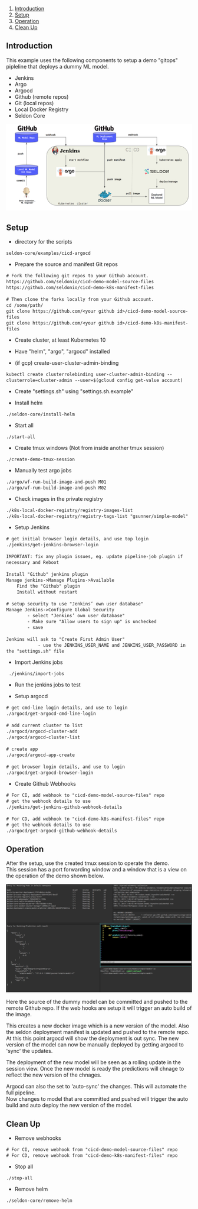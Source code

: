 1. [Introduction](#introduction)
1. [Setup](#setup)
1. [Operation](#operation)
1. [Clean Up](#clean-up)

## Introduction

This example uses the following components to setup a demo "gitops" pipleline that deploys a dummy ML model.

* Jenkins
* Argo
* Argocd
* Github (remote repos)
* Git (local repos)
* Local Docker Registry
* Seldon Core

![missing cicd image](https://raw.githubusercontent.com/SeldonIO/seldon-core/master/examples/cicd-argocd/cicd-demo.png "Seldon Core CICD demo")

## Setup

* directory for the scripts
```
seldon-core/examples/cicd-argocd
```
* Prepare the source and manifest Git repos
```
# Fork the following git repos to your Github account.
https://github.com/seldonio/cicd-demo-model-source-files
https://github.com/seldonio/cicd-demo-k8s-manifest-files

# Then clone the forks locally from your Github account.
cd /some/path/
git clone https://github.com/<your github id>/cicd-demo-model-source-files
git clone https://github.com/<your github id>/cicd-demo-k8s-manifest-files
```
* Create cluster, at least Kubernetes 10

* Have "helm", "argo", "argocd" installed

* (if gcp) create-user-cluster-admin-binding
```
kubectl create clusterrolebinding user-cluster-admin-binding --clusterrole=cluster-admin --user=$(gcloud config get-value account)
```
* Create "settings.sh" using "settings.sh.example"

* Install helm
```
./seldon-core/install-helm
```
* Start all
```
./start-all
```
* Create tmux windows (Not from inside another tmux session)
```
./create-demo-tmux-session
```
* Manually test argo jobs
```
./argo/wf-run-build-image-and-push M01
./argo/wf-run-build-image-and-push M02
```
* Check images in the private registry
```
./k8s-local-docker-registry/registry-images-list
./k8s-local-docker-registry/registry-tags-list "gsunner/simple-model"
```
* Setup Jenkins
```
# get initial browser login details, and use top login
./jenkins/get-jenkins-browser-login

IMPORTANT: fix any plugin issues, eg. update pipeline-job plugin if necessary and Reboot

Install "Github" jenkins plugin
Manage jenkins->Manage Plugins->Available
    Find the "Github" plugin
    Install without restart

# setup security to use "Jenkins’ own user database"
Manage Jenkins->Configure Global Security
        - select "Jenkins’ own user database"
        - Make sure "Allow users to sign up" is unchecked
        - save

Jenkins will ask to "Create First Admin User"
            - use the JENKINS_USER_NAME and JENKINS_USER_PASSWORD in the "settings.sh" file
```
* Import Jenkins jobs
```
 ./jenkins/import-jobs
```
* Run the jenkins jobs to test

* Setup argocd
```
# get cmd-line login details, and use to login
./argocd/get-argocd-cmd-line-login

# add current cluster to list
./argocd/argocd-cluster-add
./argocd/argocd-cluster-list

# create app
./argocd/argocd-app-create

# get browser login details, and use to login
./argocd/get-argocd-browser-login
```
* Create Github Webhooks
```
# For CI, add webhook to "cicd-demo-model-source-files" repo
# get the webhook details to use
./jenkins/get-jenkins-github-webhook-details

# For CD, add webhook to "cicd-demo-k8s-manifest-files" repo
# get the webhook details to use
./argocd/get-argocd-github-webhook-details
```
## Operation

After the setup, use the created tmux session to operate the demo.  
This session has a port forwarding window and a window that is a view on the operation of the demo shown below.

![missing cicd session image](https://raw.githubusercontent.com/SeldonIO/seldon-core/master/examples/cicd-argocd/seldon-core-cicd-demo-tmux-session.png "Seldon Core CICD demo session")

Here the source of the dummy model can be committed and pushed to the remote Github repo. If the web hooks are setup it will trigger an auto build of the image.

This creates a new docker image which is a new version of the model. Also the seldon deployment manifest is updated and pushed to the remote repo.  
At this this point argocd will show the deployment is out sync. The new version of the model can now be manually deployed by getting argocd to 'sync' the updates.

The deployment of the new model will be seen as a rolling update in the session view.  Once the new model is ready the predictions will chnage to reflect the new version of the chnages.

Argocd can also the set to 'auto-sync' the changes. This will automate the full pipeline.  
Now changes to model that are committed and pushed will trigger the auto build and auto deploy the new version of the model. 

## Clean Up

* Remove webhooks
```
# For CI, remove webhook from "cicd-demo-model-source-files" repo
# For CD, remove webhook from "cicd-demo-k8s-manifest-files" repo
```
* Stop all
```
./stop-all
```
* Remove helm
```
./seldon-core/remove-helm
```

